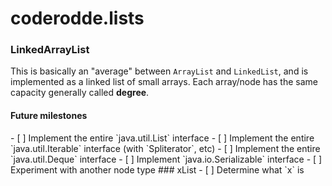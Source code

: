 # coderodde.lists
### LinkedArrayList
This is basically an "average" between `ArrayList` and `LinkedList`, and is implemented as a linked list of small arrays. Each array/node has the same capacity generally called __degree__.
<h4>Future milestones</h4>
- [ ] Implement the entire `java.util.List` interface
- [ ] Implement the entire `java.util.Iterable` interface (with `Spliterator`, etc)
- [ ] Implement the entire `java.util.Deque` interface
- [ ] Implement `java.io.Serializable` interface
- [ ] Experiment with another node type
### xList
- [ ] Determine what `x` is

